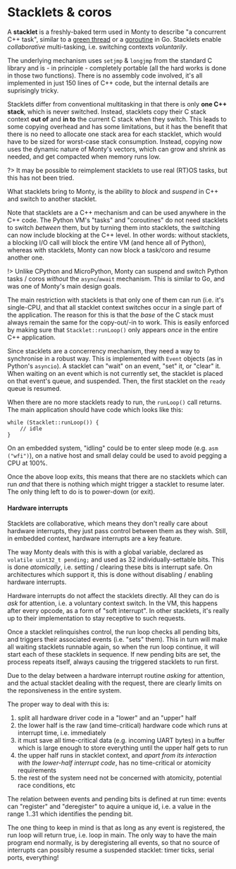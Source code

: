 # Stacklets & coros

A **stacklet** is a freshly-baked term used in Monty to describe "a concurrent
C++ task", similar to a [green
thread](https://en.wikipedia.org/wiki/Green_threads) or a
[goroutine](https://golangr.com/goroutines/) in Go. Stacklets enable
_collaborative_ multi-tasking, i.e. switching contexts
_voluntarily_.

The underlying mechanism uses `setjmp` & `longjmp` from the standard C library
and is - in principle - completely portable (all the hard works is done in those
two functions). There is no assembly code involved, it's all implemented in just
150 lines of C++ code, but the internal details are suprisingly tricky.

Stacklets differ from conventional multitasking in that there is only **one C++
stack**, which is never switched. Instead, stacklets copy their C stack context
**out of** and **in to** the current C stack when they switch. This leads to
some copying overhead and has some limitations, but it has the benefit that
there is no need to allocate one stack area for each stacklet, which would have
to be sized for worst-case stack consumption. Instead, copying now uses the
dynamic nature of Monty's vectors, which can grow and shrink as needed, and get
compacted when memory runs low.

?> It may be possible to reimplement stacklets to use real
(RT)OS tasks, but this has not been tried.

What stacklets bring to Monty, is the ability to _block_ and _suspend_ in C++
and switch to another stacklet.

Note that stacklets are a C++ mechanism and can be used anywhere in the C++
code. The Python VM's "tasks" and "coroutines" do not need stacklets
to switch _between_ them, but by turning them into stacklets, the switching can now
include blocking at the C++ level. In other words: without stacklets, a blocking
I/O call will block the entire VM (and hence all of Python), whereas with
stacklets, Monty can now block a task/coro and resume another one.

!> Unlike CPython and MicroPython, Monty can suspend and switch Python
tasks / coros _without_ the `async`/`await` mechanism. This is
similar to Go, and was one of Monty's main design goals.

The main restriction with stacklets is that only one of them can run (i.e. it's
single-CPU, and that all stacklet context switches occur in a single part of the
application. The reason for this is that the _base_ of the C stack must always
remain the same for the copy-out/-in to work. This is easily enforced by making
sure that `Stacklet::runLoop()` only appears _once_ in the entire C++
application.

Since stacklets are a concerrency mechanism, they need a way to synchronise in a
robust way. This is implemented with `Event` objects (as in Python's `asyncio`).
A stacklet can "wait" on an event, "set" it, or "clear" it. When waiting on an
event which is not currently set, the stacklet is placed on that event's queue,
and suspended. Then, the first stacklet on the `ready` queue is resumed.

When there are no more stacklets ready to run, the `runLoop()` call returns. The
main application should have code which looks like this:

```
while (Stacklet::runLoop()) {
    // idle
}
```

On an embedded system, "idling" could be to enter sleep mode (e.g. `asm
("wfi")`), on a native host and small delay could be used to avoid pegging a CPU
at 100%.

Once the above loop exits, this means that there are no stacklets which can run
_and_ that there is nothing which might trigger a stacklet to resume later. The
only thing left to do is to power-down (or exit).

#### Hardware interrupts

Stacklets are collaborative, which means they don't really care about
hardware interrupts, they just pass control between them as they wish.
Still, in embedded context, hardware interrupts are a key feature.

The way Monty deals with this is with a global variable,
declared as `volatile uint32_t pending;` and used as 32 individually-settable bits.
This is done _atomically_, i.e. setting / clearing these bits is interrupt safe.
On architectures which support it, this is done without disabling / enabling
hardware interrupts.

Hardware interrupts do not affect the stacklets directly. All they can do is
_ask_ for attention, i.e. a voluntary context switch. In the VM, this happens
after every opcode, as a form of "soft interrupt". In other stacklets, it's
really up to their implementation to stay receptive to such requests.

Once a stacklet relinquishes control, the run loop checks all pending bits, and
triggers their associated events (i.e. "sets" them). This in turn will make all
waiting stacklets runnable again, so when the run loop continue, it will start
each of these stacklets in sequence. If new pending bits are set, the process
repeats itself, always causing the triggered stacklets to run first.

Due to the delay between a hardware interrupt routine _asking_ for attention,
and the actual stacklet dealing with the request, there are clearly limits on
the reponsiveness in the entire system.

The proper way to deal with this is:

1. split all hardware driver code in a "lower" and an "upper" half
2. the lower half is the raw (and time-critical) hardware code which runs at
   interrupt time, i.e.  immediately
3. it must save all time-critical data (e.g. incoming UART bytes) in a buffer
   which is large enough to store everything until the upper half gets to run
4. the upper half runs in stacklet context, and _apart from its interaction with
   the lower-half interrupt code_, has no time-critical or atomicity
   requirements
5. the rest of the system need not be concerned with atomicity, potential race
   conditions, etc

The relation between events and pending bits is defined at run time: events can
"register" and "deregister" to aquire a unique id, i.e. a value in the range
1..31 which identifies the pending bit.

The one thing to keep in mind is that as long as any event is registered, the
run loop will return true, i.e. loop in main. The only way to have the
main program end normally, is by deregistering all events, so that no source of
interrupts can possibly resume a suspended stacklet: timer ticks, serial ports,
everything!
